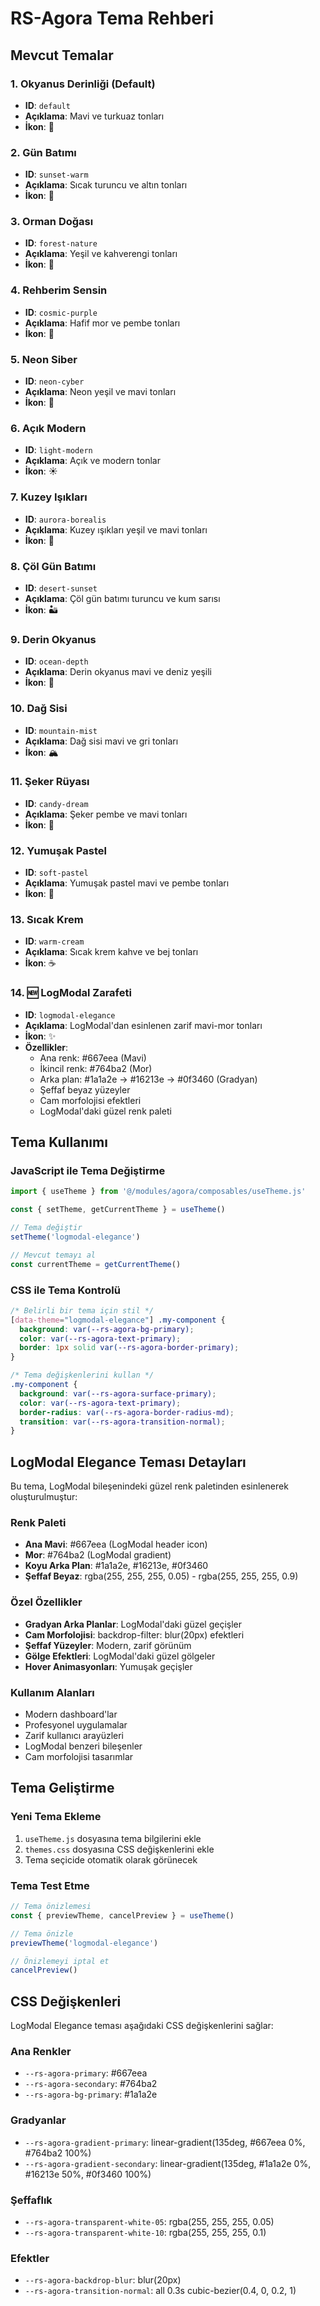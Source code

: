 # RS-Agora Tema Rehberi

## Mevcut Temalar

### 1. Okyanus Derinliği (Default)
- **ID**: `default`
- **Açıklama**: Mavi ve turkuaz tonları
- **İkon**: 🌊

### 2. Gün Batımı
- **ID**: `sunset-warm`
- **Açıklama**: Sıcak turuncu ve altın tonları
- **İkon**: 🌅

### 3. Orman Doğası
- **ID**: `forest-nature`
- **Açıklama**: Yeşil ve kahverengi tonları
- **İkon**: 🌲

### 4. Rehberim Sensin
- **ID**: `cosmic-purple`
- **Açıklama**: Hafif mor ve pembe tonları
- **İkon**: 💜

### 5. Neon Siber
- **ID**: `neon-cyber`
- **Açıklama**: Neon yeşil ve mavi tonları
- **İkon**: 🤖

### 6. Açık Modern
- **ID**: `light-modern`
- **Açıklama**: Açık ve modern tonlar
- **İkon**: ☀️

### 7. Kuzey Işıkları
- **ID**: `aurora-borealis`
- **Açıklama**: Kuzey ışıkları yeşil ve mavi tonları
- **İkon**: 🌌

### 8. Çöl Gün Batımı
- **ID**: `desert-sunset`
- **Açıklama**: Çöl gün batımı turuncu ve kum sarısı
- **İkon**: 🏜️

### 9. Derin Okyanus
- **ID**: `ocean-depth`
- **Açıklama**: Derin okyanus mavi ve deniz yeşili
- **İkon**: 🌊

### 10. Dağ Sisi
- **ID**: `mountain-mist`
- **Açıklama**: Dağ sisi mavi ve gri tonları
- **İkon**: 🏔️

### 11. Şeker Rüyası
- **ID**: `candy-dream`
- **Açıklama**: Şeker pembe ve mavi tonları
- **İkon**: 🍬

### 12. Yumuşak Pastel
- **ID**: `soft-pastel`
- **Açıklama**: Yumuşak pastel mavi ve pembe tonları
- **İkon**: 🌸

### 13. Sıcak Krem
- **ID**: `warm-cream`
- **Açıklama**: Sıcak krem kahve ve bej tonları
- **İkon**: ☕

### 14. 🆕 LogModal Zarafeti
- **ID**: `logmodal-elegance`
- **Açıklama**: LogModal'dan esinlenen zarif mavi-mor tonları
- **İkon**: ✨
- **Özellikler**:
  - Ana renk: #667eea (Mavi)
  - İkincil renk: #764ba2 (Mor)
  - Arka plan: #1a1a2e → #16213e → #0f3460 (Gradyan)
  - Şeffaf beyaz yüzeyler
  - Cam morfolojisi efektleri
  - LogModal'daki güzel renk paleti

## Tema Kullanımı

### JavaScript ile Tema Değiştirme
```javascript
import { useTheme } from '@/modules/agora/composables/useTheme.js'

const { setTheme, getCurrentTheme } = useTheme()

// Tema değiştir
setTheme('logmodal-elegance')

// Mevcut temayı al
const currentTheme = getCurrentTheme()
```

### CSS ile Tema Kontrolü
```css
/* Belirli bir tema için stil */
[data-theme="logmodal-elegance"] .my-component {
  background: var(--rs-agora-bg-primary);
  color: var(--rs-agora-text-primary);
  border: 1px solid var(--rs-agora-border-primary);
}

/* Tema değişkenlerini kullan */
.my-component {
  background: var(--rs-agora-surface-primary);
  color: var(--rs-agora-text-primary);
  border-radius: var(--rs-agora-border-radius-md);
  transition: var(--rs-agora-transition-normal);
}
```

## LogModal Elegance Teması Detayları

Bu tema, LogModal bileşenindeki güzel renk paletinden esinlenerek oluşturulmuştur:

### Renk Paleti
- **Ana Mavi**: #667eea (LogModal header icon)
- **Mor**: #764ba2 (LogModal gradient)
- **Koyu Arka Plan**: #1a1a2e, #16213e, #0f3460
- **Şeffaf Beyaz**: rgba(255, 255, 255, 0.05) - rgba(255, 255, 255, 0.9)

### Özel Özellikler
- **Gradyan Arka Planlar**: LogModal'daki güzel geçişler
- **Cam Morfolojisi**: backdrop-filter: blur(20px) efektleri
- **Şeffaf Yüzeyler**: Modern, zarif görünüm
- **Gölge Efektleri**: LogModal'daki güzel gölgeler
- **Hover Animasyonları**: Yumuşak geçişler

### Kullanım Alanları
- Modern dashboard'lar
- Profesyonel uygulamalar
- Zarif kullanıcı arayüzleri
- LogModal benzeri bileşenler
- Cam morfolojisi tasarımlar

## Tema Geliştirme

### Yeni Tema Ekleme
1. `useTheme.js` dosyasına tema bilgilerini ekle
2. `themes.css` dosyasına CSS değişkenlerini ekle
3. Tema seçicide otomatik olarak görünecek

### Tema Test Etme
```javascript
// Tema önizlemesi
const { previewTheme, cancelPreview } = useTheme()

// Tema önizle
previewTheme('logmodal-elegance')

// Önizlemeyi iptal et
cancelPreview()
```

## CSS Değişkenleri

LogModal Elegance teması aşağıdaki CSS değişkenlerini sağlar:

### Ana Renkler
- `--rs-agora-primary`: #667eea
- `--rs-agora-secondary`: #764ba2
- `--rs-agora-bg-primary`: #1a1a2e

### Gradyanlar
- `--rs-agora-gradient-primary`: linear-gradient(135deg, #667eea 0%, #764ba2 100%)
- `--rs-agora-gradient-secondary`: linear-gradient(135deg, #1a1a2e 0%, #16213e 50%, #0f3460 100%)

### Şeffaflık
- `--rs-agora-transparent-white-05`: rgba(255, 255, 255, 0.05)
- `--rs-agora-transparent-white-10`: rgba(255, 255, 255, 0.1)

### Efektler
- `--rs-agora-backdrop-blur`: blur(20px)
- `--rs-agora-transition-normal`: all 0.3s cubic-bezier(0.4, 0, 0.2, 1)
